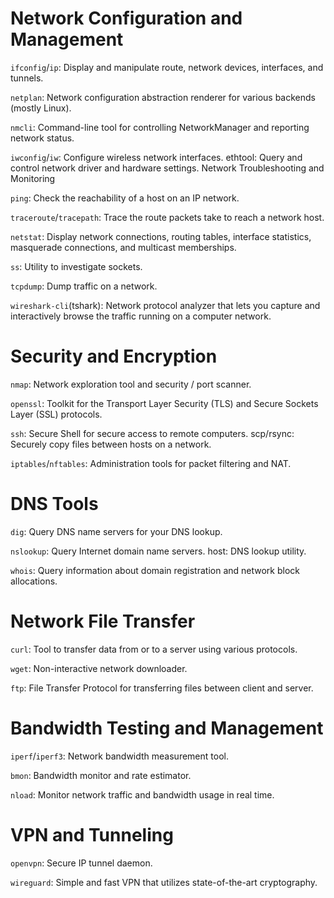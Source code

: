 # Network Configuration and Management

`ifconfig`/`ip`: Display and manipulate route, network devices, interfaces, and tunnels.

`netplan`: Network configuration abstraction renderer for various backends (mostly Linux).

`nmcli`: Command-line tool for controlling NetworkManager and reporting network status.

`iwconfig`/`iw`: Configure wireless network interfaces.
ethtool: Query and control network driver and hardware settings.
Network Troubleshooting and Monitoring

`ping`: Check the reachability of a host on an IP network.

`traceroute`/`tracepath`: Trace the route packets take to reach a network host.

`netstat`: Display network connections, routing tables, interface statistics, masquerade connections, and multicast memberships.

`ss`: Utility to investigate sockets.

`tcpdump`: Dump traffic on a network.

`wireshark-cli`(tshark): Network protocol analyzer that lets you capture and interactively browse the traffic running on a computer network.

# Security and Encryption

`nmap`: Network exploration tool and security / port scanner.

`openssl`: Toolkit for the Transport Layer Security (TLS) and Secure Sockets Layer (SSL) protocols.

`ssh`: Secure Shell for secure access to remote computers.
scp/rsync: Securely copy files between hosts on a network.

`iptables`/`nftables`: Administration tools for packet filtering and NAT.

# DNS Tools

`dig`: Query DNS name servers for your DNS lookup.

`nslookup`: Query Internet domain name servers.
host: DNS lookup utility.

`whois`: Query information about domain registration and network block allocations.

# Network File Transfer

`curl`: Tool to transfer data from or to a server using various protocols.

`wget`: Non-interactive network downloader.

`ftp`: File Transfer Protocol for transferring files between client and server.

# Bandwidth Testing and Management

`iperf`/`iperf3`: Network bandwidth measurement tool.

`bmon`: Bandwidth monitor and rate estimator.

`nload`: Monitor network traffic and bandwidth usage in real time.

# VPN and Tunneling

`openvpn`: Secure IP tunnel daemon.

`wireguard`: Simple and fast VPN that utilizes state-of-the-art cryptography.
